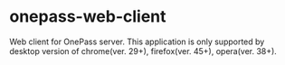 # onepass-web-client
Web client for OnePass server.
This application is only supported by desktop version of chrome(ver. 29+), firefox(ver. 45+), opera(ver. 38+).

